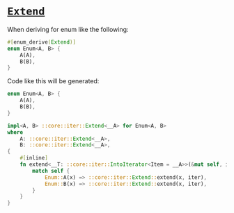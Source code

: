 # [`Extend`](https://doc.rust-lang.org/std/iter/trait.Extend.html)

When deriving for enum like the following:

```rust
#[enum_derive(Extend)]
enum Enum<A, B> {
    A(A),
    B(B),
}
```

Code like this will be generated:

```rust
enum Enum<A, B> {
    A(A),
    B(B),
}

impl<A, B> ::core::iter::Extend<__A> for Enum<A, B>
where
    A: ::core::iter::Extend<__A>,
    B: ::core::iter::Extend<__A>,
{
    #[inline]
    fn extend<__T: ::core::iter::IntoIterator<Item = __A>>(&mut self, iter: __T) {
        match self {
            Enum::A(x) => ::core::iter::Extend::extend(x, iter),
            Enum::B(x) => ::core::iter::Extend::extend(x, iter),
        }
    }
}
```
